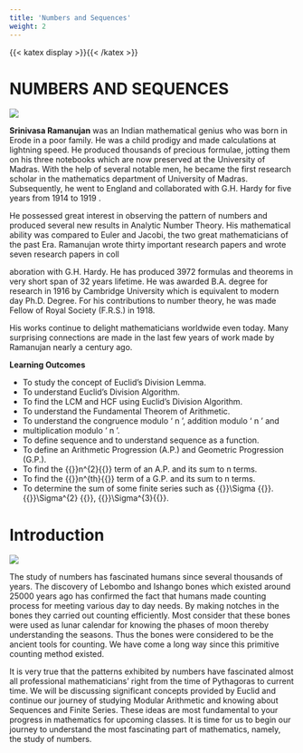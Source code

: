 ```yaml
---
title: 'Numbers and Sequences'
weight: 2
---
```

{{< katex display >}}{{< /katex >}}

# NUMBERS AND SEQUENCES

<!-- <img src="image.png" alt="image" style="float:right; margin-right:10px;" /> -->

![](image.png)

**Srinivasa Ramanujan** was an Indian mathematical genius who was born in Erode in a poor family. He was a child prodigy and made calculations at lightning speed. He produced thousands of precious formulae, jotting them on his three notebooks which are now preserved at the University of Madras. With the help of several notable men, he became the first research scholar in the mathematics department of University of Madras. Subsequently, he went to England and collaborated with G.H. Hardy for five years from 1914 to 1919 .

He possessed great interest in observing the pattern of numbers and produced
several new results in Analytic Number Theory. His mathematical ability was compared
to Euler and Jacobi, the two great mathematicians of the past Era. Ramanujan wrote
thirty important research papers and wrote seven research papers in coll

aboration with G.H. Hardy. He has produced 3972 formulas and theorems in very short span of 32 years lifetime. He was awarded B.A. degree for research in 1916 by Cambridge University which is equivalent to modern day Ph.D. Degree. For his contributions to number theory, he was made Fellow of Royal Society (F.R.S.) in 1918.

His works continue to delight mathematicians worldwide even today. Many
surprising connections are made in the last few years of work made by Ramanujan nearly a century ago.

<!-- <div style="border: 1px solid red; padding: 10px;">  -->

**Learning Outcomes**
<!-- <img src="1.png" alt="image" style="float:right; margin-right:10px;" /> -->
<!-- ![](1.png) -->
* To study the concept of Euclid’s Division Lemma.
* To understand Euclid’s Division Algorithm.
* To find the LCM and HCF using Euclid’s Division Algorithm.
* To understand the Fundamental Theorem of Arithmetic.
* To understand the congruence modulo ‘ n ’, addition modulo ‘ n ’ and
* multiplication modulo ‘ n ’.
* To define sequence and to understand sequence as a function.
* To define an Arithmetic Progression (A.P.) and Geometric Progression (G.P.).
* To find the {{<katex>}}n^{2}{{</katex>}} term of an A.P. and its sum to n terms.
* To find the {{<katex>}}n^{th}{{</katex>}} term of a G.P. and its sum to n terms.
* To determine the sum of some finite series such as {{<katex>}}\Sigma {{</katex>}}. {{<katex>}}\Sigma^{2} {{</katex>}}, {{<katex>}}\Sigma^{3}{{</katex>}}.

# Introduction 

![](introduction.png)

The study of numbers has fascinated humans
since several thousands of years. The discovery of
Lebombo and Ishango bones which existed around
25000 years ago has confirmed the fact that humans
made counting process for meeting various day to
day needs. By making notches in the bones they
carried out counting efficiently. Most consider
that these bones were used as lunar calendar for
knowing the phases of moon thereby understanding
the seasons. Thus the bones were considered to be
the ancient tools for counting. We have come a long
way since this primitive counting method existed.

It is very true that the patterns exhibited by numbers have fascinated almost all
professional mathematicians’ right from the time of Pythagoras to current time. We will be
discussing significant concepts provided by Euclid and continue our journey of studying
Modular Arithmetic and knowing about Sequences and Finite Series. These ideas are
most fundamental to your progress in mathematics for upcoming classes. It is time for us
to begin our journey to understand the most fascinating part of mathematics, namely, the
study of numbers.
